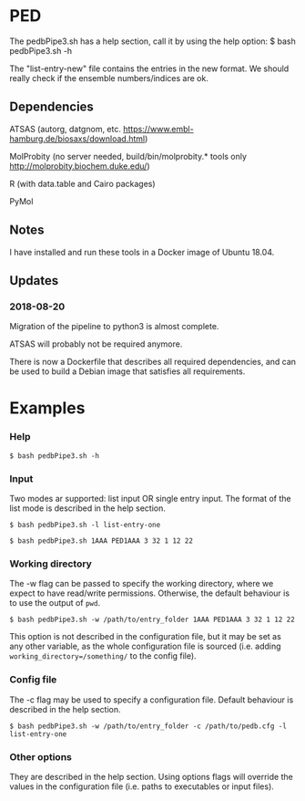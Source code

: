 # PED
The pedbPipe3.sh has a help section, call it by using the help option:
 	$ bash pedbPipe3.sh -h

The "list-entry-new" file contains the entries in the new format.
	We should really check if the ensemble numbers/indices are ok.

## Dependencies
ATSAS (autorg, datgnom, etc. https://www.embl-hamburg.de/biosaxs/download.html)

MolProbity (no server needed, build/bin/molprobity.* tools only http://molprobity.biochem.duke.edu/)

R (with data.table and Cairo packages)

PyMol

## Notes
I have installed and run these tools in a Docker image of Ubuntu 18.04.

## Updates
### 2018-08-20
Migration of the pipeline to python3 is almost complete.

ATSAS will probably not be required anymore.

There is now a Dockerfile that describes all required dependencies, and can be used to build a Debian image that satisfies all requirements.

# Examples

### Help
```
$ bash pedbPipe3.sh -h
```
### Input
Two modes ar supported: list input OR single entry input. The format of the list mode is described in the help section.
```
$ bash pedbPipe3.sh -l list-entry-one

$ bash pedbPipe3.sh 1AAA PED1AAA 3 32 1 12 22
```
### Working directory
The -w flag can be passed to specify the working directory, where we expect to have read/write permissions.
Otherwise, the default behaviour is to use the output of ```pwd```.
```
$ bash pedbPipe3.sh -w /path/to/entry_folder 1AAA PED1AAA 3 32 1 12 22
```
This option is not described in the configuration file, but it may be set as any other variable, as the whole configuration file is sourced (i.e. adding ```working_directory=/something/``` to the config file).
### Config file
The -c flag may be used to specify a configuration file. Default behaviour is described in the help section.
```
$ bash pedbPipe3.sh -w /path/to/entry_folder -c /path/to/pedb.cfg -l list-entry-one
```
### Other options
They are described in the help section. Using options flags will override the values in the configuration file (i.e. paths to executables or input files).

